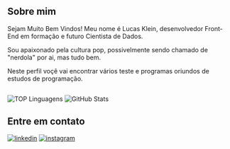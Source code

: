 ## Sobre mim
Sejam Muito Bem Vindos!
Meu nome é Lucas Klein, desenvolvedor Front-End em formação e futuro Cientista de Dados.

Sou apaixonado pela cultura pop, possivelmente sendo chamado de "nerdola" por ai, mas tudo bem.

Neste perfil voçê vai encontrar vários teste e programas oriundos de estudos de programação.

##
![TOP Linguagens](https://github-readme-stats.vercel.app/api/top-langs/?username=LucasGNKlein&layout=compact&bg_color=000000&text_color=00ffff&title_color=00ffff&border_color=00ffff) ![GitHub Stats](https://github-readme-stats.vercel.app/api?username=LucasGNKlein&theme=transparent&bg_color=000&border_color=00ffff&show_icons=true&icon_color=00ffff&title_color=00ffff&text_color=00fFFF&hide_stars)

## Entre em contato

[![linkedin](https://img.shields.io/badge/linkedin-0A66C2?style=for-the-badge&logo=linkedin&logoColor=00ffff&bg_color=000000)](https://www.linkedin.com/lucas-klein-5b2090226/) [![instagram](https://img.shields.io/badge/twitter-1DA1F2?style=for-the-badge&logo=twitter&logoColor=white)](https://twitter.com/)
